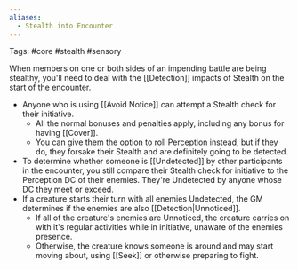 ```yaml
---
aliases:
  - Stealth into Encounter
---
```

Tags: #core #stealth #sensory 

When members on one or both sides of an impending battle are being stealthy, you'll need to deal with the [[Detection]] impacts of Stealth on the start of the encounter.

- Anyone who is using [[Avoid Notice]] can attempt a Stealth check for their initiative.
	- All the normal bonuses and penalties apply, including any bonus for having [[Cover]].
	- You can give them the option to roll Perception instead, but if they do, they forsake their Stealth and are definitely going to be detected.  
- To determine whether someone is [[Undetected]] by other participants in the encounter, you still compare their Stealth check for initiative to the Perception DC of their enemies. They're Undetected by anyone whose DC they meet or exceed.
- If a creature starts their turn with all enemies Undetected, the GM determines if the enemies are also [[Detection|Unnoticed]].
	- If all of the creature's enemies are Unnoticed, the creature carries on with it's regular activities while in initiative, unaware of the enemies presence.
	- Otherwise, the creature knows someone is around and may start moving about, using [[Seek]] or otherwise preparing to fight. 